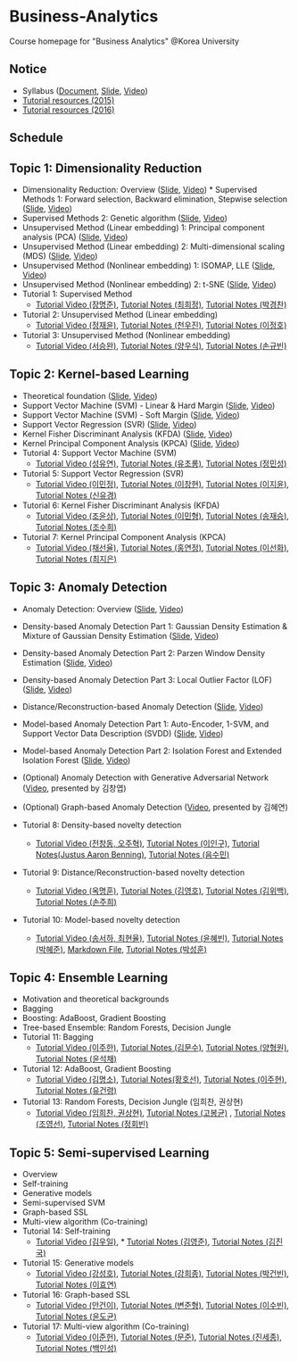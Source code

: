 # Business-Analytics
Course homepage for "Business Analytics" @Korea University

## Notice
* Syllabus ([Document](https://github.com/pilsung-kang/Business-Analytics-IME654-/blob/master/2020_2_Business%20Analytics.pdf
), [Slide](https://github.com/pilsung-kang/Business-Analytics-IME654-/blob/master/00_Syllabus.pdf), [Video](https://www.youtube.com/watch?v=HWdauwh1LuU&list=PLetSlH8YjIfWMdw9AuLR5ybkVvGcoG2EW&index=1))
* [Tutorial resources (2015)](https://drive.google.com/open?id=0B0tdfxikEBvtS2hpY3NtMFBfanM)
* [Tutorial resources (2016)](https://drive.google.com/open?id=0B0tdfxikEBvtVnpOdXNKQUd2S2M)

## Schedule
## Topic 1: Dimensionality Reduction
* Dimensionality Reduction: Overview ([Slide](https://github.com/pilsung-kang/Business-Analytics-IME654-/blob/master/01%20Dimensionality%20Reduction/01_1_Dimensionality%20Reduction_Overview.pdf), [Video](https://www.youtube.com/watch?v=ytRmxBvyGG0&list=PLetSlH8YjIfWMdw9AuLR5ybkVvGcoG2EW&index=2&t=186s))  * Supervised Methods 1: Forward selection, Backward elimination, Stepwise selection ([Slide](https://github.com/pilsung-kang/Business-Analytics-IME654-/blob/master/01%20Dimensionality%20Reduction/01_2_Dimensionality%20Reduction_Supervised%20Selection.pdf), [Video](https://www.youtube.com/watch?v=A69fxxdU0mk&list=PLetSlH8YjIfWMdw9AuLR5ybkVvGcoG2EW&index=3))
* Supervised Methods 2: Genetic algorithm ([Slide](https://github.com/pilsung-kang/Business-Analytics-IME654-/blob/master/01%20Dimensionality%20Reduction/01_3_Dimensionality%20Reduction_GA.pdf), [Video](https://www.youtube.com/watch?v=yUW8yg4_j6w))
* Unsupervised Method (Linear embedding) 1: Principal component analysis (PCA) ([Slide](https://github.com/pilsung-kang/Business-Analytics-IME654-/blob/master/01%20Dimensionality%20Reduction/01_4_Dimensionality%20Reduction_PCA.pdf), [Video](https://www.youtube.com/watch?v=bEX6WPMiLvo))
* Unsupervised Method (Linear embedding) 2: Multi-dimensional scaling (MDS) ([Slide](https://github.com/pilsung-kang/Business-Analytics-IME654-/blob/master/01%20Dimensionality%20Reduction/01_5_Dimensionality%20Reduction_MDS.pdf), [Video](https://www.youtube.com/watch?v=Yv00AT4pLC4&list=PLetSlH8YjIfWMdw9AuLR5ybkVvGcoG2EW&index=6))
* Unsupervised Method (Nonlinear embedding) 1: ISOMAP, LLE ([Slide](https://github.com/pilsung-kang/Business-Analytics-IME654-/blob/master/01%20Dimensionality%20Reduction/01_6_Dimensionality%20Reduction_ISOMAP_LLE.pdf), [Video](https://www.youtube.com/watch?v=3FAAILDbDd8&list=PLetSlH8YjIfWMdw9AuLR5ybkVvGcoG2EW&index=7))
* Unsupervised Method (Nonlinear embedding) 2: t-SNE ([Slide](https://github.com/pilsung-kang/Business-Analytics-IME654-/blob/master/01%20Dimensionality%20Reduction/01_7_Dimensionality%20Reduction_tSNE.pdf), [Video](https://www.youtube.com/watch?v=INHwh8k4XhM&list=PLetSlH8YjIfWMdw9AuLR5ybkVvGcoG2EW&index=8))
* Tutorial 1: Supervised Method
  * [Tutorial Video (장명준)](https://www.youtube.com/watch?v=RxoX21j6iV0&list=PLetSlH8YjIfXHbqJmguPdw1H7BmZPy6SS), [Tutorial Notes (최희정)](https://heejeongchoi.github.io/hydejack/2018-10-23-Supervised-Dimension-Reduction/), [Tutorial Notes (박경찬)](https://pkc9410.github.io/2018/10/18/Supervised-Method.html)
* Tutorial 2: Unsupervised Method (Linear embedding)
  * [Tutorial Video (정재윤)](https://www.youtube.com/watch?v=GSdkR53qXpw&list=PLetSlH8YjIfXHbqJmguPdw1H7BmZPy6SS&index=2), [Tutorial Notes (천우진)](https://wujincheon.github.io/wujincheon.github.io/machine%20learning/2018/10/23/pca&mds.html), [Tutorial Notes (이정호)](https://ljhz123.github.io/2018/10/22/PCA+MDS.html)
* Tutorial 3: Unsupervised Method (Nonlinear embedding)
  * [Tutorial Video (서승완)](https://www.youtube.com/watch?v=iPCZD9Uh5ps&index=2&list=PLetSlH8YjIfXHbqJmguPdw1H7BmZPy6SS), [Tutorial Notes (양우식)](https://woosikyang.github.io/), [Tutorial Notes (손규빈)](https://gyubin.github.io/ml/2018/10/26/non-linear-embedding)
  
## Topic 2: Kernel-based Learning
* Theoretical foundation ([Slide](https://github.com/pilsung-kang/Business-Analytics-IME654-/blob/master/02%20Kernel-based%20Learning/02_1_Kernel-based%20Learning_Theoretical%20Foundation.pdf), [Video](https://www.youtube.com/watch?v=gzbafL28vA0&list=PLetSlH8YjIfWMdw9AuLR5ybkVvGcoG2EW&index=9))
* Support Vector Machine (SVM) - Linear & Hard Margin ([Slide](https://github.com/pilsung-kang/Business-Analytics-IME654-/blob/master/02%20Kernel-based%20Learning/02_2_Kernel-based%20Learning_SVM_Linear_Hard%20Margin.pdf), [Video](https://www.youtube.com/watch?v=eZtrD6pYaaE&list=PLetSlH8YjIfWMdw9AuLR5ybkVvGcoG2EW&index=10))
* Support Vector Machine (SVM) - Soft Margin ([Slide](https://github.com/pilsung-kang/Business-Analytics-IME654-/blob/master/02%20Kernel-based%20Learning/02_3_Kernel-based%20Learning_SVM_Soft%20Margin.pdf), [Video](https://www.youtube.com/watch?v=RKMiTJAnLy8&list=PLetSlH8YjIfWMdw9AuLR5ybkVvGcoG2EW&index=11))
* Support Vector Regression (SVR) ([Slide](https://github.com/pilsung-kang/Business-Analytics-IME654-/blob/master/02%20Kernel-based%20Learning/02_4_Kernel-based%20Learning_SVR.pdf), [Video](https://www.youtube.com/watch?v=zLgQUaXFbQI&list=PLetSlH8YjIfWMdw9AuLR5ybkVvGcoG2EW&index=12))
* Kernel Fisher Discriminant Analysis (KFDA) ([Slide](https://github.com/pilsung-kang/Business-Analytics-IME654-/blob/master/02%20Kernel-based%20Learning/02_5_Kernel-based%20Learning_KFDA.pdf), [Video](https://www.youtube.com/watch?v=XpkOcsGTS8k&list=PLetSlH8YjIfWMdw9AuLR5ybkVvGcoG2EW&index=13))
* Kernel Principal Component Analysis (KPCA) ([Slide](https://github.com/pilsung-kang/Business-Analytics-IME654-/blob/master/02%20Kernel-based%20Learning/02_6_Kernel-based%20Learning_KPCA.pdf), [Video](https://www.youtube.com/watch?v=6Et6S03Me4o&list=PLetSlH8YjIfWMdw9AuLR5ybkVvGcoG2EW&index=14))
* Tutorial 4: Support Vector Machine (SVM)
  * [Tutorial Video (성유연)](https://www.youtube.com/watch?v=x8zXUnQ-Xak&list=PLetSlH8YjIfXHbqJmguPdw1H7BmZPy6SS&index=4), [Tutorial Notes (유초롱)](https://zernes.github.io/SVM/), [Tutorial Notes (정민성)](https://ms930.github.io/)
* Tutorial 5: Support Vector Regression (SVR)
  * [Tutorial Video (이민정)](https://www.youtube.com/watch?v=zlv2s_mKdb4&index=5&list=PLetSlH8YjIfXHbqJmguPdw1H7BmZPy6SS), [Tutorial Notes (이창현)](https://changhyun-lee.github.io/example/Support-Vector-Machine), [Tutorial Notes (이지윤)](https://leejiyoon52.github.io/Support-Vecter-Regression/), [Tutorial Notes (신유경)](https://abi22yk.github.io/2018/11/20/SVR.html)
* Tutorial 6: Kernel Fisher Discriminant Analysis (KFDA)
  * [Tutorial Video (조윤상)](https://www.youtube.com/watch?v=xYZzVCi_uSc&list=PLetSlH8YjIfXHbqJmguPdw1H7BmZPy6SS&index=6), [Tutorial Notes (이민형)](https://inoutro.github.io/2018/11/19/Kernel-Fisher-Discriminant-Analysis.html), [Tutorial Notes (송재승)](https://jassong.github.io/kernel/machinelearning/lda/businessanalytics-post/), [Tutorial Notes (조수희)](https://suhee05.github.io/fisher-discriminant/)
* Tutorial 7: Kernel Principal Component Analysis (KPCA)
  * [Tutorial Video (채선율)](https://www.youtube.com/watch?v=A30AFijdj4E&list=PLetSlH8YjIfXHbqJmguPdw1H7BmZPy6SS&index=7), [Tutorial Notes (홍연정)](https://yeonjunghong.github.io/KernelPrincipalComponentAnalysis/), [Tutorial Notes (이선화)](https://seonhwalee.github.io/machinelearning/2018-11-29-kernel-pca/), [Tutorial Notes (최지은)](https://jieunchoi1120.github.io/2018/Kernel-PCA/)

## Topic 3: Anomaly Detection
* Anomaly Detection: Overview ([Slide](https://github.com/pilsung-kang/Business-Analytics-IME654-/blob/master/03%20Anomaly%20Detection/03-1_Anomaly%20Detection_Overview.pdf), [Video](https://www.youtube.com/watch?v=ECgI1YVQpY8&list=PLetSlH8YjIfWMdw9AuLR5ybkVvGcoG2EW&index=15))
* Density-based Anomaly Detection Part 1: Gaussian Density Estimation & Mixture of Gaussian Density Estimation ([Slide](https://github.com/pilsung-kang/Business-Analytics-IME654-/blob/master/03%20Anomaly%20Detection/03-2_Anomaly%20Detection_Gauss_MoG.pdf), [Video](https://www.youtube.com/watch?v=kKZM8bxwQbA&list=PLetSlH8YjIfWMdw9AuLR5ybkVvGcoG2EW&index=16))
* Density-based Anomaly Detection Part 2: Parzen Window Density Estimation ([Slide](https://github.com/pilsung-kang/Business-Analytics-IME654-/blob/master/03%20Anomaly%20Detection/03-3_Anomaly%20Detection_Parzen.pdf), [Video](https://www.youtube.com/watch?v=rddQT5vxwrg&list=PLetSlH8YjIfWMdw9AuLR5ybkVvGcoG2EW&index=17))
* Density-based Anomaly Detection Part 3: Local Outlier Factor (LOF) ([Slide](https://github.com/pilsung-kang/Business-Analytics-IME654-/blob/master/03%20Anomaly%20Detection/03-4_Anomaly%20Detection_LOF.pdf), [Video](https://www.youtube.com/watch?v=ODNAyt1h6Eg&list=PLetSlH8YjIfWMdw9AuLR5ybkVvGcoG2EW&index=18)) 
* Distance/Reconstruction-based Anomaly Detection ([Slide](https://github.com/pilsung-kang/Business-Analytics-IME654-/blob/master/03%20Anomaly%20Detection/03-5_Anomaly%20Detection_Distance-based.pdf), [Video](https://www.youtube.com/watch?v=diEYxlkcwFM&list=PLetSlH8YjIfWMdw9AuLR5ybkVvGcoG2EW&index=19))
* Model-based Anomaly Detection Part 1: Auto-Encoder, 1-SVM, and Support Vector Data Description (SVDD) ([Slide](https://github.com/pilsung-kang/Business-Analytics-IME654-/blob/master/03%20Anomaly%20Detection/03-6_Anomaly%20Detection_AE_1SVM_SVDD.pdf), [Video](https://www.youtube.com/watch?v=OmK_GQ40yko&list=PLetSlH8YjIfWMdw9AuLR5ybkVvGcoG2EW&index=20))
* Model-based Anomaly Detection Part 2: Isolation Forest and Extended Isolation Forest ([Slide](https://github.com/pilsung-kang/Business-Analytics-IME654-/blob/master/03%20Anomaly%20Detection/03-7_Anomaly%20Detection_Isolation%20Forest.pdf), [Video](https://www.youtube.com/watch?v=puVdwi5PjVA&list=PLetSlH8YjIfWMdw9AuLR5ybkVvGcoG2EW&index=21)) 
* (Optional) Anomaly Detection with Generative Adversarial Network ([Video](https://www.youtube.com/watch?v=XutSxX-H5Xs&list=PLetSlH8YjIfUuwVM3j9XQ3UQTrY2KhdO1&index=9), presented by 김창엽)
* (Optional) Graph-based Anomaly Detection ([Video](https://www.youtube.com/watch?v=1xAIorGMy8I&list=PLetSlH8YjIfWk_PBAXKWqQM4pqzMMENrb&index=4), presented by 김혜연)

* Tutorial 8: Density-based novelty detection
  * [Tutorial Video (전창동, 오주혁)](https://www.youtube.com/watch?v=pvBVTbda_cQ&list=PLetSlH8YjIfXHbqJmguPdw1H7BmZPy6SS&index=8), [Tutorial Notes (이인구)](https://demiust.github.io/general/2018/11/26/Density-based_Novelty_Detection/), [Tutorial Notes(Justus Aaron Benning)](https://benningjustus.github.io/Density_Based_ND/), [Tutorial Notes (음수민)](https://soomin-eum.github.io/3.Novelty-Detection(02)/)
* Tutorial 9: Distance/Reconstruction-based novelty detection
  * [Tutorial Video (옥명훈)](https://www.youtube.com/watch?v=3-fp2_mmUHs&index=9&list=PLetSlH8YjIfXHbqJmguPdw1H7BmZPy6SS), [Tutorial Notes (김영호)](https://dog-k.github.io/Distance_Reconstruction-based-novelty-detection/), [Tutorial Notes (김위백)](https://ba-post-2018.github.io/general/2018/10/26/example-post-three/), [Tutorial Notes (손주희)](https://almond-hater.github.io/2018/distance-reconstruction-based-ND/)
* Tutorial 10: Model-based novelty detection
  * [Tutorial Video (송서하, 최현율)](https://www.youtube.com/watch?v=g9NzTHhSsKg&list=PLetSlH8YjIfXHbqJmguPdw1H7BmZPy6SS&index=10), [Tutorial Notes (윤혜빈)](https://tp46.github.io/general/2018/11/27/model-based-novelty-detection/), [Tutorial Notes (박혜준)](https://haejunpark.github.io/2018/12/04/Model-based_Novelty_Detection.html), [Markdown File](https://github.com/HaejunPark/HaejunPark.github.io/blob/master/_posts/2018-12-04-Model-based_Novelty_Detection.md), [Tutorial Notes (박성훈)](https://seonghunpark.github.io/2018/ba/)
  
## Topic 4: Ensemble Learning
* Motivation and theoretical backgrounds
* Bagging
* Boosting: AdaBoost, Gradient Boosting
* Tree-based Ensemble: Random Forests, Decision Jungle
* Tutorial 11: Bagging
  * [Tutorial Video (이주한)](https://www.youtube.com/watch?v=vj25ynW7vJk&list=PLetSlH8YjIfXHbqJmguPdw1H7BmZPy6SS&index=11), [Tutorial Notes (김문수)](https://moonsu1.github.io/2018/bagging/), [Tutorial Notes (양형원)](https://hyungwonsnotebook.blogspot.com/2018/12/welcome-file_81.html), [Tutorial Notes (윤석채)](https://seokchaeyoon.github.io/)
* Tutorial 12: AdaBoost, Gradient Boosting
  * [Tutorial Video (김명소)](https://www.youtube.com/watch?v=KByuP_e6rGc&list=PLetSlH8YjIfXHbqJmguPdw1H7BmZPy6SS&index=11), [Tutorial Notes(황호선)](https://hosun17.github.io/), [Tutorial Notes (이주현)](https://lee-ju.github.io/2018/BA_Boosting-Juhyun_Lee/), [Tutorial Notes (유건령)](https://gunlyungyou.github.io/Hello-World/)
* Tutorial 13: Random Forests, Decision Jungle (임희찬, 권상현)
  * [Tutorial Video (임희찬, 권상현)](https://www.youtube.com/watch?v=G01q0iR9aUg&list=PLetSlH8YjIfXHbqJmguPdw1H7BmZPy6SS&index=13), [Tutorial Notes (고봉균)](https://eric1goh.github.io/blog/2018/12/13/Randomforest_Decisionjungle/) , [Tutorial Notes (조영선)](https://github.com/yscatwork/yscatwork.github.io/blob/master/_posts/2018-12-18-RandomForest_DecisionJungle.md), [Tutorial Notes (정회빈)](https://stat17-hb.github.io/ml/2018/12/24/Tree-based-ensemble.html)

## Topic 5: Semi-supervised Learning
* Overview
* Self-training
* Generative models
* Semi-supervised SVM
* Graph-based SSL
* Multi-view algorithm (Co-training)
* Tutorial 14: Self-training
  * [Tutorial Video (김우일)](https://www.youtube.com/watch?v=hxymEnvActc&index=14&list=PLetSlH8YjIfXHbqJmguPdw1H7BmZPy6SS), * [Tutorial Notes (김영준)](https://ba-ssl-2018.github.io/general/2018/12/23/example-post-three/), [Tutorial Notes (김진국)](https://jkook1218.github.io/deep/learning/2018/12/24/self_training.html)
* Tutorial 15: Generative models
  * [Tutorial Video (강성호)](https://www.youtube.com/watch?v=_s-5zIDtUcU&list=PLetSlH8YjIfXHbqJmguPdw1H7BmZPy6SS&index=15), [Tutorial Notes (강희종)](https://hjkang0315.github.io/), [Tutorial Notes (박건빈)](https://kbpark16.github.io/2018/final-project/), [Tutorial Notes (이효연)](https://kateyeon.github.io/business%20analytics/2018/12/25/Generative-model/)
* Tutorial 16: Graph-based SSL
  * [Tutorial Video (안건이)](https://www.youtube.com/watch?v=AKkdONj7jxw&index=16&list=PLetSlH8YjIfXHbqJmguPdw1H7BmZPy6SS), [Tutorial Notes (변준형)](https://junhyungbyun.github.io/Graph-based-Semi-Supervised-Learning/), [Tutorial Notes (이수빈)](https://log0629.github.io//2018/GSSL/), [Tutorial Notes (윤도균)](https://4someday.github.io/2018-12-25-BA/)
* Tutorial 17: Multi-view algorithm (Co-training)
  * [Tutorial Video (이준헌)](https://www.youtube.com/watch?v=Uvdu-9t1UYg&index=16&list=PLetSlH8YjIfXHbqJmguPdw1H7BmZPy6SS), [Tutorial Notes (문준)](https://nrbam123.github.io/main/2018/12/20/sample-content.html), [Tutorial Notes (진세종)]( https://github.com/ksjhint43/ksjhint43.github.io/blob/master/_posts/2018-12-23-Co-training.md), [Tutorial Notes (백인성)](https://insung-baek.github.io/Multiview-Algorithms/)
